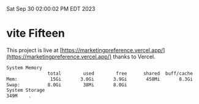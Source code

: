 Sat Sep 30 02:00:02 PM EDT 2023

# vite Fifteen


This project is live at [https://marketingpreference.vercel.app/](https://marketingpreference.vercel.app/) thanks to Vercel.

```bash
System Memory
               total        used        free      shared  buff/cache   available
Mem:            15Gi       3.0Gi       3.9Gi       458Mi       8.3Gi        11Gi
Swap:          8.0Gi        38Mi       8.0Gi
System Storage
349M	.
